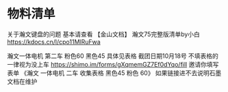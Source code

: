# 物料清单

关于瀚文键盘的问题 基本请查看
【金山文档】 瀚文75完整版清单by小白
https://kdocs.cn/l/cpo11MlRuFwa

瀚文一体电机 第二车 粉色60 黑色45 具体见表格 截团日期10月18号 不填表格的一律视为没上车
https://shimo.im/forms/gXqmemGZ7Ef0dYqo/fill 邀请你填写表单 《瀚文 一体电机 二车 收集表格 黑色45 粉色 60》
如果链接进不去说明石墨文档在维护